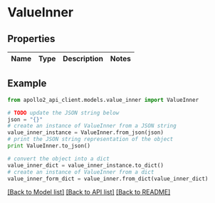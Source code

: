 # ValueInner


## Properties
Name | Type | Description | Notes
------------ | ------------- | ------------- | -------------

## Example

```python
from apollo2_api_client.models.value_inner import ValueInner

# TODO update the JSON string below
json = "{}"
# create an instance of ValueInner from a JSON string
value_inner_instance = ValueInner.from_json(json)
# print the JSON string representation of the object
print ValueInner.to_json()

# convert the object into a dict
value_inner_dict = value_inner_instance.to_dict()
# create an instance of ValueInner from a dict
value_inner_form_dict = value_inner.from_dict(value_inner_dict)
```
[[Back to Model list]](../README.md#documentation-for-models) [[Back to API list]](../README.md#documentation-for-api-endpoints) [[Back to README]](../README.md)



